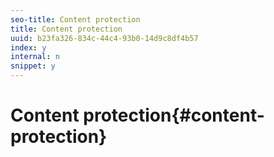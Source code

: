```yaml
---
seo-title: Content protection
title: Content protection
uuid: b23fa326-834c-44c4-93b0-14d9c8df4b57
index: y
internal: n
snippet: y
---
```


# Content protection{#content-protection}

